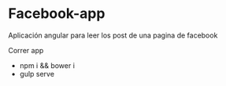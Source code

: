 # Facebook-app
Aplicación angular para leer los post de una pagina de facebook

Correr app
* npm i && bower i
* gulp serve
